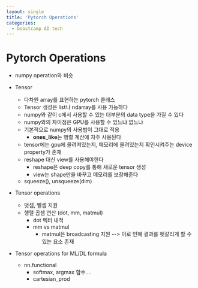 ```yaml
---
layout: single
title: 'Pytorch Operations'
categories:
  - boostcamp AI tech
---
```

# Pytorch Operations
- numpy operation와 비슷
- Tensor
	- 다차원 array를 표현하는 pytorch 클래스
	- Tensor 생성은 list나 ndarray를 사용 가능하다
	- numpy와 같이 c에서 사용할 수 있는 대부분의 data type을 가질 수 있다
	- numpy와의 차이점은 GPU를 사용할 수 있느냐 없느냐
	- 기본적으로 numpy의 사용법이 그대로 적용
		- **ones_like**는 행렬 계산에 자주 사용된다
	- tensor에는 gpu에 올려져있는지, 메모리에 올려있는지 확인시켜주는 device property가 존재
	- reshape 대신 view를 사용해야한다
		- reshape은 deep copy를 통해 새로운 tensor 생성
		- view는 shape만을 바꾸고 메모리를 보장해준다
	- squeeze(), unsqueeze(dim)

- Tensor operations
	- 덧셈, 뺄셈 지원
	- 행렬 곱셈 연산 (dot, mm, matmul)
		- dot 벡터 내적
		- mm vs matmul
			- matmul은 broadcasting 지원 --> 이로 인해 결과를 헷갈리게 할 수 있는 요소 존재

- Tensor operations for ML/DL formula
	- nn.functional
		- softmax, argmax 함수 ...
		- cartesian_prod 